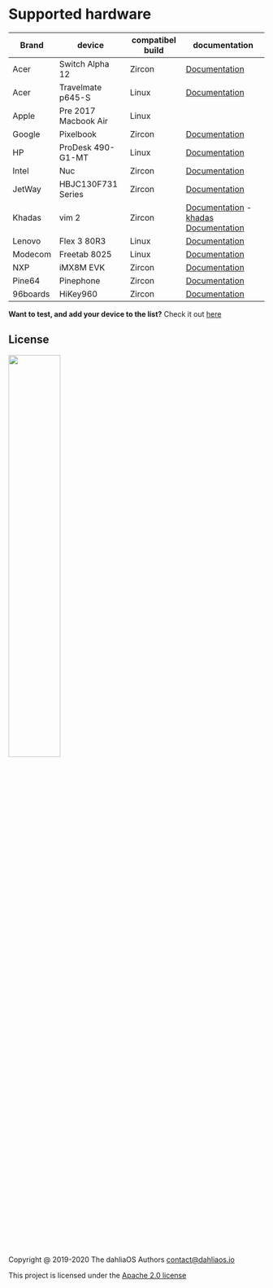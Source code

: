 # Supported hardware

| Brand         | device         | compatibel build | documentation      |      
| -----------  | -----------  | ----------- | ----------- |  
| Acer|Switch Alpha 12|Zircon|[Documentation](https://fuchsia.dev/docs/development/hardware/acer12.md)| 
| Acer|Travelmate p645-S|Linux|[Documentation](hardware/Acer/TravelMate-P645-S.md)| 
| Apple|Pre 2017 Macbook Air|Linux|| 
| Google|Pixelbook|Zircon|[Documentation](https://fuchsia.dev/docs/development/hardware/pixelbook.md)| 
| HP|ProDesk 490-G1-MT|Linux|[Documentation](hardware/HP/ProDesk-490-G1-MT.md)| 
| Intel|Nuc|Zircon|[Documentation](https://fuchsia.dev/docs/development/hardware/developing_on_nuc.md)| 
| JetWay|HBJC130F731 Series|Zircon|[Documentation](https://fuchsia.dev/fuchsia-src/development/hardware/toulouse)| 
| Khadas|vim 2|Zircon|[Documentation](https://fuchsia.dev/docs/development/hardware/khadas-vim) - [khadas Documentation](https://docs.khadas.com/vim2/BuildFuchsia.html)| 
| Lenovo|Flex 3 80R3|Linux|[Documentation](hardware/Lenovo/Flex-3-80R3.md)| 
| Modecom|Freetab 8025|Linux|[Documentation](hardware/Modecom/Freetab-8025.md)| 
| NXP|iMX8M EVK|Zircon|[Documentation](https://fuchsia.dev/fuchsia-src/development/hardware/imx8mevk)| 
| Pine64|Pinephone|Zircon|[Documentation](hardware/pine64/Pinephone.md)| 
| 96boards|HiKey960|Zircon|[Documentation](https://fuchsia.dev/fuchsia-src/development/hardware/hikey960)| 


**Want to test, and add your device to the list?** Check it out [here](.github/CONTRIBUTING.md)

## License

<p align="left">
  <img width="45%" src="https://github.com/dahlia-os/brand/blob/master/Logo%20SVGs/dahliaOS%20logo%20with%20text%20(drop%20shadow).svg"
</p>

Copyright @ 2019-2020 The dahliaOS Authors contact@dahliaos.io

This project is licensed under the [Apache 2.0 license](LICENSE)
